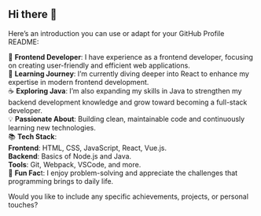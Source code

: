 ## Hi there 👋

<!--
**VeronicaOtherWorld/VeronicaOtherWorld** is a ✨ _special_ ✨ repository because its `README.md` (this file) appears on your GitHub profile.

Here are some ideas to get you started:

- 🔭 I’m currently working on ...
- 🌱 I’m currently learning ...
- 👯 I’m looking to collaborate on ...
- 🤔 I’m looking for help with ...
- 💬 Ask me about ...
- 📫 How to reach me: ...
- 😄 Pronouns: ...
- ⚡ Fun fact: ...
-->
Here’s an introduction you can use or adapt for your GitHub Profile README:  

🌟 **Frontend Developer**: I have experience as a frontend developer, focusing on creating user-friendly and efficient web applications.  
🚀 **Learning Journey**: I’m currently diving deeper into React to enhance my expertise in modern frontend development.  
☕ **Exploring Java**: I’m also expanding my skills in Java to strengthen my backend development knowledge and grow toward becoming a full-stack developer.  
💡 **Passionate About**: Building clean, maintainable code and continuously learning new technologies.  
📚 **Tech Stack**:  
**Frontend**: HTML, CSS, JavaScript, React, Vue.js.  
**Backend**: Basics of Node.js and Java.  
**Tools**: Git, Webpack, VSCode, and more.  
🌈 **Fun Fac**t: I enjoy problem-solving and appreciate the challenges that programming brings to daily life.  

Would you like to include any specific achievements, projects, or personal touches?  

<!-- 
### 📂 Featured Projects
- **[Project Name](https://github.com/username/project-name)**: Brief description.
- **[Another Project](https://github.com/username/another-project)**: Brief description.
-->
